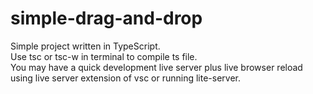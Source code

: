 # simple-drag-and-drop
Simple project written in TypeScript.\
Use tsc or tsc-w in terminal to compile ts file.\
You may have a quick development live server plus live browser reload \
using live server extension of vsc or running lite-server.
